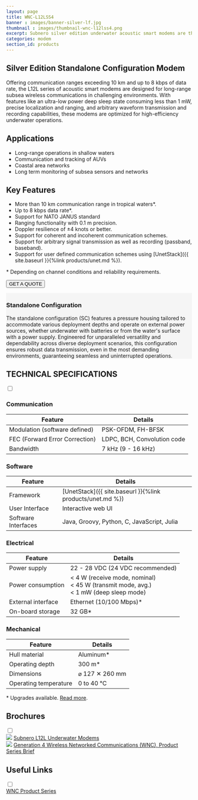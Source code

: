 ```yaml
---
layout: page
title: WNC-L12LSS4
banner : images/banner-silver-lf.jpg
thumbnail : images/thumbnail-wnc-l12lss4.png
excerpt: Subnero silver edition underwater acoustic smart modems are the workhorse communication nodes for use in general commercial deployments.
categories: modem
section_id: products
---
```


## Silver Edition Standalone Configuration Modem

Offering communication ranges exceeding 10 km and up to 8 kbps of data rate, the L12L series of acoustic smart modems are designed for long-range subsea wireless communications in challenging environments. With features like an ultra-low power deep sleep state consuming less than 1 mW, precise localization and ranging, and arbitrary waveform transmission and recording capabilities, these modems are optimized for high-efficiency underwater operations.

## Applications

- Long-range operations in shallow waters
- Communication and tracking of AUVs
- Coastal area networks
- Long term monitoring of subsea sensors and networks

## Key Features

- More than 10 km communication range in tropical waters\*.
- Up to 8 kbps data rate\*.
- Support for NATO JANUS standard
- Ranging functionality with 0.1 m precision.
- Doppler resilience of ±4 knots or better.
- Support for coherent and incoherent communication schemes.
- Support for arbitrary signal transmission as well as recording (passband, baseband).
- Support for user defined communication schemes using [UnetStack]({{ site.baseurl }}{%link products/unet.md %}).

\* Depending on channel conditions and reliability requirements.

<a href="mailto:sales@subnero.com"><button type="button">GET A QUOTE</button></a>

<div class='full' style='background: #f5f5f5'>

  <div class ='media product' >
    <img class = "align-self-start mr-3" alt="" src="{{site.baseurl}}/images/boxart-wnc-l12lss4.png"/>
    <div class='media-body product product-content'>
    <h3 style="text-transform: none;" id="surface">Standalone Configuration</h3>
        <p>The standalone configuration (SC) features a pressure housing tailored to accommodate various deployment depths and operate on external power sources, whether underwater with batteries or from the water's surface with a power supply. Engineered for unparalleled versatility and dependability across diverse deployment scenarios, this configuration ensures robust data transmission, even in the most demanding environments, guaranteeing seamless and uninterrupted operations.</p>
    </div>
  </div>
</div>

<div class='two spacing'></div>
<div class='wrap-collapsible'>
<h2 style="text-transform: none;" id="s_techspec">TECHNICAL SPECIFICATIONS</h2>
<input id ='tech-specs' class='toggle' type='checkbox'>
<label class='lbl-toggle' for='tech-specs'></label>
<div class='collapsible-content' markdown="1">

### Communication

| Feature                                | Details                                   |
| -------------------------------------- | ----------------------------------------- |
| Modulation (software defined)          | PSK-OFDM, FH-BFSK                         |
| FEC (Forward Error Correction)         | LDPC, BCH, Convolution code               |
| Bandwidth                              | 7 kHz (9 - 16 kHz)                        |

### Software

| Feature                                | Details                                   |
| -------------------------------------- | ----------------------------------------- |
| Framework                              | [UnetStack]({{ site.baseurl }}{%link products/unet.md %})|
| User Interface                         | Interactive web UI                        |
| Software Interfaces                    | Java, Groovy, Python, C, JavaScript, Julia|

### Electrical

| Feature                                | Details                                   |
| -------------------------------------- | ----------------------------------------- |
| Power supply                           | 22 - 28 VDC (24 VDC recommended)          |
| Power consumption                      | < 4 W (receive mode, nominal)<br>< 45 W (transmit mode, avg.)<br>< 1 mW (deep sleep mode)|
| External interface                     | Ethernet (10/100 Mbps)*                   |
| On-board storage                       | 32 GB*                                    |

### Mechanical

| Feature                                | Details                                   |
| -------------------------------------- | ----------------------------------------- |
| Hull material                          | Aluminum*                                 |
| Operating depth                        | 300 m*                                    |
| Dimensions                             | ⌀ 127 ✕ 260 mm                            |
| Operating temperature                  | 0 to 40 °C                                |

\* Upgrades available. [Read more]({{site.baseurl}}/products/modem.html?&section=Accessories).

</div>
</div>

<div class='wrap-collapsible'>
  <h2>Brochures</h2>
  <input id ='compatibility' class='toggle' type='checkbox'>
  <label class='lbl-toggle' for='compatibility'></label>
  <div class='collapsible-content'>
    <div class="brochure-container">
      <a href="{{site.baseurl}}/brochures/Subnero-LF-Modems.pdf" target="_blank"><img class="brochure-thumb" src="{{site.baseurl}}/brochures/modem7.jpg"></a>
      <a href="{{site.baseurl}}/brochures/Subnero-LF-Modems.pdf" target="_blank">Subnero L12L Underwater Modems</a>
    </div>
    <div class="brochure-container">
        <a href="{{site.baseurl}}/brochures/Gen4-WNC.pdf" target="_blank"><img class="brochure-thumb" src="{{site.baseurl}}/brochures/wnc.jpg"></a>
        <a href="{{site.baseurl}}/brochures/Gen4-WNC.pdf" target="_blank">Generation 4 Wireless Networked Communications (WNC), Product Series Brief</a>
    </div>
  </div>
</div>

<div class='wrap-collapsible'>
  <h2>Useful Links</h2>
  <input id ='useful-links' class='toggle' type='checkbox'>
  <label class='lbl-toggle' for='useful-links'></label>
  <div class='collapsible-content'>
    <div class="brochure-container">
      <a href="{{site.baseurl}}/products/wnc.html" target="_blank">WNC Product Series</a>
    </div>
  </div>
</div>
